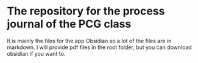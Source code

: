 # The repository for the process journal of the PCG class
It is mainly the files for the app Obsidian so a lot of the files are in markdown.
I will provide pdf files in the root folder, but you can download obsidian if you want to.
